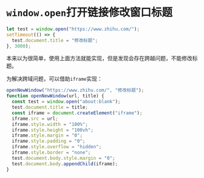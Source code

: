 # `window.open`打开链接修改窗口标题

```js
let test = window.open("https://www.zhihu.com/");
setTimeout(() => {
  test.document.title = "修改标题";
}, 3000);
```

本来以为很简单，使用上面方法就能实现，但是发现会存在跨越问题，不能修改标题。

为解决跨域问题，可以借助`iframe`实现：

```js
openNewWindow("https://www.zhihu.com/", "修改标题");
function openNewWindow(url, title) {
  const test = window.open("about:blank");
  test.document.title = title;
  const iframe = document.createElement("iframe");
  iframe.src = url;
  iframe.style.width = "100%";
  iframe.style.height = "100vh";
  iframe.style.margin = "0";
  iframe.style.padding = "0";
  iframe.style.overflow = "hidden";
  iframe.style.border = "none";
  test.document.body.style.margin = "0";
  test.document.body.appendChild(iframe);
}
```
